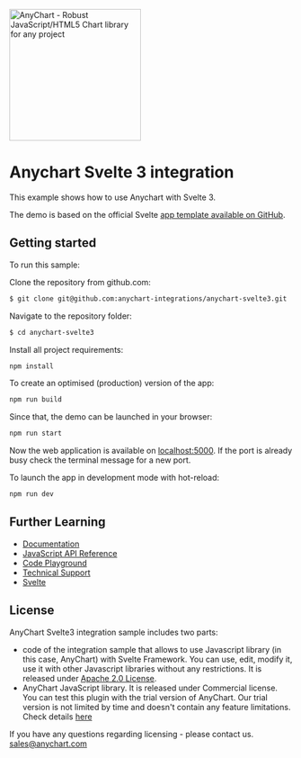 [<img src="https://cdn.anychart.com/images/logo-transparent-segoe.png?2" width="234px" alt="AnyChart - Robust JavaScript/HTML5 Chart library for any project">](https://anychart.com)
# Anychart Svelte 3 integration

This example shows how to use Anychart with Svelte 3.

The demo is based on the official Svelte [app template available on GitHub](https://github.com/sveltejs/template).

## Getting started
To run this sample:

Clone the repository from github.com:
```bash
$ git clone git@github.com:anychart-integrations/anychart-svelte3.git
```

Navigate to the repository folder:
```bash
$ cd anychart-svelte3
```

Install all project requirements:
 ```bash
npm install
 ```

To create an optimised (production) version of the app:
```bash
npm run build
```

Since that, the demo can be launched in your browser:
```bash
npm run start
```

Now the web application is available on [localhost:5000](http://localhost:5000/).
If the port is already busy check the terminal message for a new port.

To launch the app in development mode with hot-reload:
```bash
npm run dev
```

## Further Learning
* [Documentation](https://docs.anychart.com)
* [JavaScript API Reference](https://api.anychart.com)
* [Code Playground](https://playground.anychart.com)
* [Technical Support](https://anychart.com/support)
* [Svelte](https://svelte.dev)

## License
AnyChart Svelte3 integration sample includes two parts:
- code of the integration sample that allows to use Javascript library (in this case, AnyChart) with Svelte Framework.
You can use, edit, modify it, use it with other Javascript libraries
without any restrictions. It is released under [Apache 2.0 License](LICENSE).
- AnyChart JavaScript library. It is released under Commercial license.
You can test this plugin with the trial version of AnyChart. Our trial version is
not limited by time and doesn't contain any feature limitations.
Check details [here](https://www.anychart.com/buy/)

If you have any questions regarding licensing - please contact us. <sales@anychart.com>
